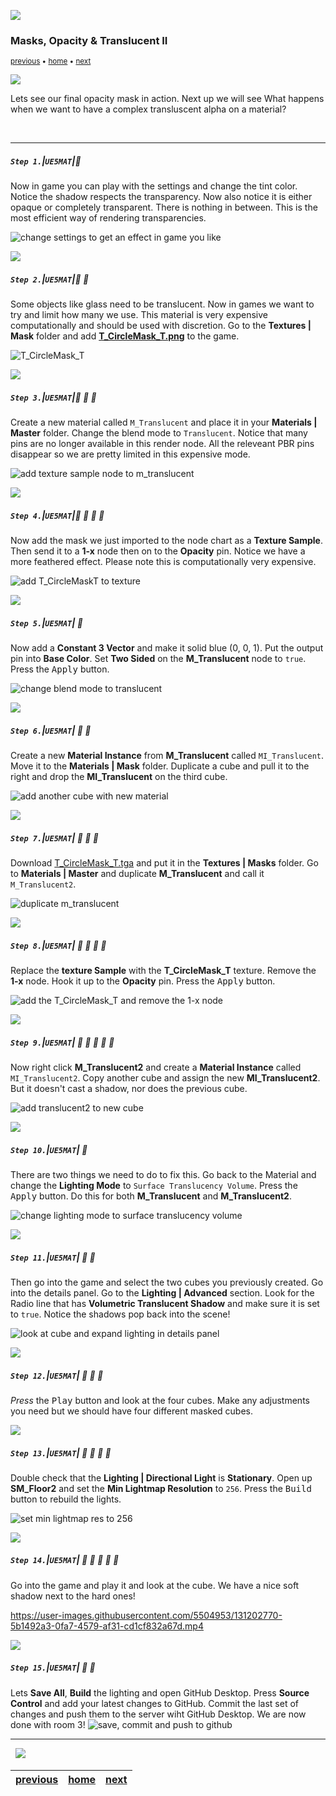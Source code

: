 ![](../images/line3.png)


### Masks, Opacity & Translucent II

<sub>[previous](../masks/README.md#user-content-masks-opacity--translucent) • [home](../README.md#user-content-ue4-intro-to-materials) • [next](../illumination/README.md#user-content-illumination)</sub>

![](../images/line3.png)


Lets see our final opacity mask in action.  Next up we will see What happens when we want to have a complex transluscent alpha on a material?

<br>

---


##### `Step 1.`\|`UE5MAT`|:small_blue_diamond:


Now in game you can play with the settings and change the tint color.  Notice the shadow respects the transparency.  Now also notice it is either opaque or completely transparent.  There is nothing in between.  This is the most efficient way of rendering transparencies.

![change settings to get an effect in game you like](images/changedProperties.png)

![](../images/line2.png)

##### `Step 2.`\|`UE5MAT`|:small_blue_diamond: :small_blue_diamond: 

Some objects like glass need to be translucent.  Now in games we want to try and limit how many we use.  This material is very expensive computationally and should be used with discretion. Go to the **Textures | Mask** folder and add **[T_CircleMask_T.png](../Assets/T_CircleFeathered.png)** to the game.

![T_CircleMask_T](images/tCircleFeather.png)


![](../images/line2.png)

##### `Step 3.`\|`UE5MAT`|:small_blue_diamond: :small_blue_diamond: :small_blue_diamond:

Create a new material called `M_Translucent` and place it in your **Materials | Master** folder. Change the blend mode to `Translucent`.  Notice that many pins are no longer available in this render node.  All the releveant PBR pins disappear so we are pretty limited in this expensive mode.

![add texture sample node to m_translucent](images/mOpacity.png)

![](../images/line2.png)

##### `Step 4.`\|`UE5MAT`|:small_blue_diamond: :small_blue_diamond: :small_blue_diamond: :small_blue_diamond:

Now add the mask we just imported to the node chart as a **Texture Sample**.  Then send it to a **1-x** node then on to the **Opacity** pin.  Notice we have a more feathered effect.  Please note this is computationally very expensive.

![add T_CircleMaskT to texture](images/opacityPins.png)

![](../images/line2.png)

##### `Step 5.`\|`UE5MAT`| :small_orange_diamond:

Now add a **Constant 3 Vector** and make it solid blue (0, 0, 1).  Put the output pin into **Base Color**.  Set **Two Sided** on the **M_Translucent** node to `true`. Press the <kbd>Apply</kbd> button.
    
![change blend mode to translucent](images/twosided.png)

![](../images/line2.png)

##### `Step 6.`\|`UE5MAT`| :small_orange_diamond: :small_blue_diamond:

Create a new **Material Instance** from **M_Translucent** called `MI_Translucent`.  Move it to the **Materials | Mask** folder.  Duplicate a cube and pull it to the right and drop the **MI_Translucent** on the third cube.

![add another cube with new material](images/dupateAndCopy.png)

![](../images/line2.png)

##### `Step 7.`\|`UE5MAT`| :small_orange_diamond: :small_blue_diamond: :small_blue_diamond:

Download [T_CircleMask_T.tga](../Assets/T_CircleMask_T.tga) and put it in the **Textures | Masks** folder. Go to **Materials | Master** and duplicate **M_Translucent** and call it `M_Translucent2`.

![duplicate m_translucent](images/dupeTranslucent.png)

![](../images/line2.png)

##### `Step 8.`\|`UE5MAT`| :small_orange_diamond: :small_blue_diamond: :small_blue_diamond: :small_blue_diamond:

Replace the **texture Sample** with the **T_CircleMask_T** texture.  Remove the **1-x** node.  Hook it up to the **Opacity** pin.  Press the <kbd>Apply</kbd> button.

![add the T_CircleMask_T and remove the 1-x node](images/ReplaceTexture.png)

![](../images/line2.png)

##### `Step 9.`\|`UE5MAT`| :small_orange_diamond: :small_blue_diamond: :small_blue_diamond: :small_blue_diamond: :small_blue_diamond:

Now right click **M_Translucent2** and create a **Material Instance** called `MI_Translucent2`.  Copy another cube and assign the new **MI_Translucent2**. But it doesn't cast a shadow, nor does the previous cube.

![add translucent2 to new cube](images/translucent2.png)

![](../images/line2.png)

##### `Step 10.`\|`UE5MAT`| :large_blue_diamond:

There are two things we need to do to fix this.  Go back to the Material and change the **Lighting Mode** to `Surface Translucency Volume`. Press the <kbd>Apply</kbd> button. Do this for both **M_Translucent** and **M_Translucent2**.

![change lighting mode to surface translucency volume](images/surfaceTranslucent.png)

![](../images/line2.png)

##### `Step 11.`\|`UE5MAT`| :large_blue_diamond: :small_blue_diamond: 

Then go into the game and select the two cubes you previously created. Go into the details panel. Go to the **Lighting | Advanced** section. Look for the Radio line that has **Volumetric Translucent Shadow** and make sure it is set to `true`. Notice the shadows pop back into the scene! 

![look at cube and expand lighting in details panel](images/volumeShadow.png)

![](../images/line2.png)


##### `Step 12.`\|`UE5MAT`| :large_blue_diamond: :small_blue_diamond: :small_blue_diamond: 

*Press* the <kbd>Play</kbd> button and look at the four cubes.  Make any adjustments you need but we should have four different masked cubes.


![](../images/line2.png)

##### `Step 13.`\|`UE5MAT`| :large_blue_diamond: :small_blue_diamond: :small_blue_diamond:  :small_blue_diamond: 

Double check that the **Lighting | Directional Light** is **Stationary**. Open up **SM_Floor2** and set the **Min Lightmap Resolution** to `256`. Press the <kbd>Build</kbd> button to rebuild the lights.

![set min lightmap res to 256](images/MinLightMapRes.jpg)

![](../images/line2.png)

##### `Step 14.`\|`UE5MAT`| :large_blue_diamond: :small_blue_diamond: :small_blue_diamond: :small_blue_diamond:  :small_blue_diamond: 

Go into the game and play it and look at the cube.  We have a nice soft shadow next to the hard ones!

https://user-images.githubusercontent.com/5504953/131202770-5b1492a3-0fa7-4579-af31-cd1cf832a67d.mp4

![](../images/line2.png)

##### `Step 15.`\|`UE5MAT`| :large_blue_diamond: :small_orange_diamond: 
Lets **Save All**, **Build** the lighting and open GitHub Desktop.  Press **Source Control** and add your latest changes to GitHub.  Commit the last set of changes and push them to the server wiht GitHub Desktop.  We are now done with room 3! 
![save, commit and push to github](images/Github.jpg)

___


<img src="https://via.placeholder.com/1000x4/dba81a/dba81a" alt="drawing" height="4px" alt = ""/>

<img src="https://via.placeholder.com/1000x100/45D7CA/000000/?text=Next Up - Illumination">

<img src="https://via.placeholder.com/1000x4/dba81a/dba81a" alt="drawing" height="4px" alt = ""/>

| [previous](../masks/README.md#user-content-masks-opacity--translucent)| [home](../README.md#user-content-ue4-intro-to-materials) | [next](../illumination/README.md#user-content-illumination)|
|---|---|---|
